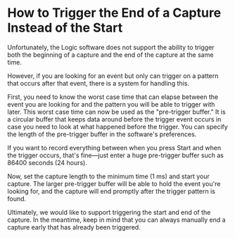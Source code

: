 # How to Trigger the End of a Capture Instead of the Start

Unfortunately, the Logic software does not support the ability to trigger both the beginning of a capture and the end of the capture at the same time.

However, if you are looking for an event but only can trigger on a pattern that occurs after that event, there is a system for handling this.

First, you need to know the worst case time that can elapse between the event you are looking for and the pattern you will be able to trigger with later. This worst case time can now be used as the "pre-trigger buffer." It is a circular buffer that keeps data around before the trigger event occurs in case you need to look at what happened before the trigger. You can specify the length of the pre-trigger buffer in the software's preferences.

If you want to record everything between when you press Start and when the trigger occurs, that's fine—just enter a huge pre-trigger buffer such as 86400 seconds \(24 hours\).

Now, set the capture length to the minimum time \(1 ms\) and start your capture. The larger pre-trigger buffer will be able to hold the event you're looking for, and the capture will end promptly after the trigger pattern is found.

Ultimately, we would like to support triggering the start and end of the capture. In the meantime, keep in mind that you can always manually end a capture early that has already been triggered.

